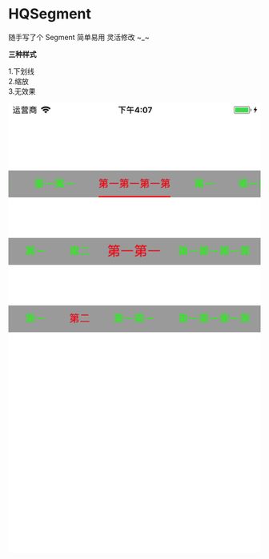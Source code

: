 # HQSegment
随手写了个 Segment 简单易用 灵活修改 ~_~  

**三种样式**

1.下划线  
2.缩放  
3.无效果



![demo](https://raw.githubusercontent.com/kHeQing/HQSegment/master/image.png)